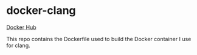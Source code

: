 # docker-clang

[Docker Hub](https://hub.docker.com/r/smack0007/clang)

This repo contains the Dockerfile used to build the Docker container I use for clang.

